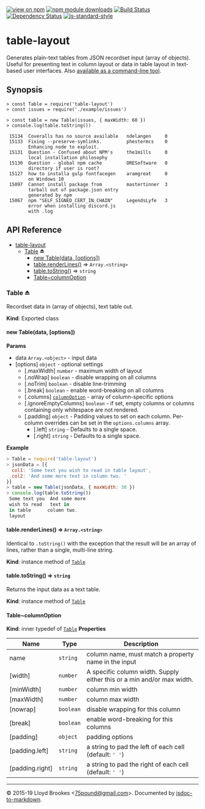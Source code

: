 [![view on npm](http://img.shields.io/npm/v/table-layout.svg)](https://www.npmjs.org/package/table-layout)
[![npm module downloads](http://img.shields.io/npm/dt/table-layout.svg)](https://www.npmjs.org/package/table-layout)
[![Build Status](https://travis-ci.org/75lb/table-layout.svg?branch=master)](https://travis-ci.org/75lb/table-layout)
[![Dependency Status](https://badgen.net/david/dep/75lb/table-layout)](https://david-dm.org/75lb/table-layout)
[![js-standard-style](https://img.shields.io/badge/code%20style-standard-brightgreen.svg)](https://github.com/feross/standard)

# table-layout

Generates plain-text tables from JSON recordset input (array of objects). Useful for presenting text in column layout or data in table layout in text-based user interfaces. Also [available as a command-line tool](https://github.com/75lb/table-layout-cli).

## Synopsis

```
> const Table = require('table-layout')
> const issues = require('./example/issues')

> const table = new Table(issues, { maxWidth: 60 })
> console.log(table.toString())

 15134  Coveralls has no source available   ndelangen     0
 15133  Fixing --preserve-symlinks.         phestermcs    0
        Enhancing node to exploit.
 15131  Question - Confused about NPM's     the1mills     0
        local installation philosophy
 15130  Question - global npm cache         ORESoftware   0
        directory if user is root?
 15127  how to installa gulp fontfacegen    aramgreat     0
        on Windows 10
 15097  Cannot install package from         mastertinner  3
        tarball out of package.json entry
        generated by npm
 15067  npm "SELF_SIGNED_CERT_IN_CHAIN"     LegendsLyfe   3
        error when installing discord.js
        with .log

```

## API Reference

* [table-layout](#module_table-layout)
    * [Table](#exp_module_table-layout--Table) ⏏
        * [new Table(data, [options])](#new_module_table-layout--Table_new)
        * [table.renderLines()](#module_table-layout--Table+renderLines) ⇒ <code>Array.&lt;string&gt;</code>
        * [table.toString()](#module_table-layout--Table+toString) ⇒ <code>string</code>
        * [Table~columnOption](#module_table-layout--Table..columnOption)

<a name="exp_module_table-layout--Table"></a>

### Table ⏏
Recordset data in (array of objects), text table out.

**Kind**: Exported class
<a name="new_module_table-layout--Table_new"></a>

#### new Table(data, [options])
**Params**

- data <code>Array.&lt;object&gt;</code> - input data
- [options] <code>object</code> - optional settings
    - [.maxWidth] <code>number</code> - maximum width of layout
    - [.noWrap] <code>boolean</code> - disable wrapping on all columns
    - [.noTrim] <code>boolean</code> - disable line-trimming
    - [.break] <code>boolean</code> - enable word-breaking on all columns
    - [.columns] [<code>columnOption</code>](#module_table-layout--Table..columnOption) - array of column-specific options
    - [.ignoreEmptyColumns] <code>boolean</code> - if set, empty columns or columns containing only whitespace are not rendered.
    - [.padding] <code>object</code> - Padding values to set on each column. Per-column overrides can be set in the `options.columns` array.
        - [.left] <code>string</code> - Defaults to a single space.
        - [.right] <code>string</code> - Defaults to a single space.

**Example**
```js
> Table = require('table-layout')
> jsonData = [{
  col1: 'Some text you wish to read in table layout',
  col2: 'And some more text in column two. '
}]
> table = new Table(jsonData, { maxWidth: 30 })
> console.log(table.toString())
 Some text you  And some more
 wish to read   text in
 in table      column two.
 layout
```
<a name="module_table-layout--Table+renderLines"></a>

#### table.renderLines() ⇒ <code>Array.&lt;string&gt;</code>
Identical to `.toString()` with the exception that the result will be an array of lines, rather than a single, multi-line string.

**Kind**: instance method of [<code>Table</code>](#exp_module_table-layout--Table)
<a name="module_table-layout--Table+toString"></a>

#### table.toString() ⇒ <code>string</code>
Returns the input data as a text table.

**Kind**: instance method of [<code>Table</code>](#exp_module_table-layout--Table)
<a name="module_table-layout--Table..columnOption"></a>

#### Table~columnOption
**Kind**: inner typedef of [<code>Table</code>](#exp_module_table-layout--Table)
**Properties**

| Name | Type | Description |
| --- | --- | --- |
| name | <code>string</code> | column name, must match a property name in the input |
| [width] | <code>number</code> | A specific column width. Supply either this or a min and/or max width. |
| [minWidth] | <code>number</code> | column min width |
| [maxWidth] | <code>number</code> | column max width |
| [nowrap] | <code>boolean</code> | disable wrapping for this column |
| [break] | <code>boolean</code> | enable word-breaking for this columns |
| [padding] | <code>object</code> | padding options |
| [padding.left] | <code>string</code> | a string to pad the left of each cell (default: `' '`) |
| [padding.right] | <code>string</code> | a string to pad the right of each cell (default: `' '`) |


* * *

&copy; 2015-19 Lloyd Brookes \<75pound@gmail.com\>. Documented by [jsdoc-to-markdown](https://github.com/jsdoc2md/jsdoc-to-markdown).
